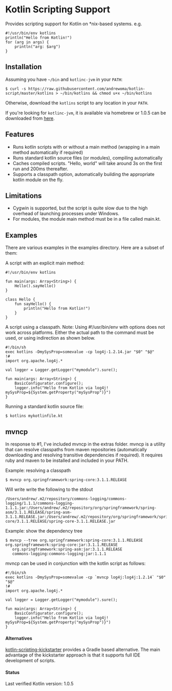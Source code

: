 Kotlin Scripting Support
========================

Provides scripting support for Kotlin on *nix-based systems. e.g.

    #!/usr/bin/env kotlins
    println("Hello from Kotlin!")
    for (arg in args) {
        println("arg: $arg")
    }

Installation
------------

Assuming you have `~/bin` and `kotlinc-jvm` in your `PATH`:

    $ curl -s https://raw.githubusercontent.com/andrewoma/kotlin-script/master/kotlins > ~/bin/kotlins && chmod u+x ~/bin/kotlins

Otherwise, download the `kotlins` script to any location in your `PATH`.

If you're looking for `kotlinc-jvm`, it is available via homebrew or 1.0.5 can be
downloaded from [here](https://github.com/JetBrains/kotlin/releases/download/v1.0.5/kotlin-compiler-1.0.5.zip).

Features
--------

* Runs kotlin scripts with or without a main method (wrapping in a main method automatically if required) 
* Runs standard kotlin source files (or modules), compiling automatically
* Caches compiled scripts. "Hello, world" will take around 3s on the first run and 200ms thereafter.   
* Supports a classpath option, automatically building the appropriate kotlin module on the fly.

Limitations
-----------

* Cygwin is supported, but the script is quite slow due to the high overhead of launching processes under Windows. 
* For modules, the module main method must be in a file called main.kt.

Examples
--------

There are various examples in the examples directory. Here are a subset of them:

A script with an explicit main method:

    #!/usr/bin/env kotlins

    fun main(args: Array<String>) {
        Hello().sayHello()
    }

    class Hello {
        fun sayHello() {
            println("Hello from Kotlin!")
        }
    }

A script using a classpath. Note: Using #!/usr/bin/env with options does not work across platforms. Either the actual path to the command must be used, or using indirection as shown below.

    #!/bin/sh 
    exec kotlins -DmySysProp=somevalue -cp log4j-1.2.14.jar "$0" "$@"
    !#
    import org.apache.log4j.*

    val logger = Logger.getLogger("mymodule").sure();

    fun main(args: Array<String>) {
        BasicConfigurator.configure();
        logger.info("Hello from Kotlin via log4j! mySysProp=${System.getProperty("mySysProp")}")
    }

Running a standard kotlin source file:

    $ kotlins mykotlinfile.kt
    
mvncp
-----

In response to #1, I've included mvncp in the extras folder. mvncp is a utility that can resolve classpaths from maven repositories (automatically downloading and resolving transitive dependencies if required).
It requires ruby and maven to be installed and included in your PATH.

Example: resolving a classpath

    $ mvncp org.springframework:spring-core:3.1.1.RELEASE

Will write write the following to the stdout

    /Users/andrew/.m2/repository/commons-logging/commons-logging/1.1.1/commons-logging-1.1.1.jar:/Users/andrew/.m2/repository/org/springframework/spring-asm/3.1.1.RELEASE/spring-asm-3.1.1.RELEASE.jar:/Users/andrew/.m2/repository/org/springframework/spring-core/3.1.1.RELEASE/spring-core-3.1.1.RELEASE.jar

Example: show the dependency tree

    $ mvncp --tree org.springframework:spring-core:3.1.1.RELEASE
    org.springframework:spring-core:jar:3.1.1.RELEASE
       org.springframework:spring-asm:jar:3.1.1.RELEASE
       commons-logging:commons-logging:jar:1.1.1

mvncp can be used in conjunction with the kotlin script as follows:

    #!/bin/sh 
    exec kotlins -DmySysProp=somevalue -cp `mvncp log4j:log4j:1.2.14` "$0" "$@"
    !#
    import org.apache.log4j.*

    val logger = Logger.getLogger("mymodule").sure();

    fun main(args: Array<String>) {
        BasicConfigurator.configure();
        logger.info("Hello from Kotlin via log4j! mySysProp=${System.getProperty("mySysProp")}")
    }

#### Alternatives
[kotlin-scripting-kickstarter](https://github.com/andrewoma/kotlin-scripting-kickstarter) provides a Gradle based alternative. The main advantage of the kickstarter approach is that it supports full IDE development of scripts.

#### Status
Last verified Kotlin version: 1.0.5
